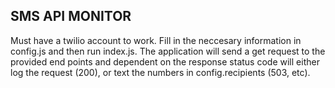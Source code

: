 ## SMS API MONITOR

Must have a twilio account to work. Fill in the neccesary information in config.js and then run index.js. The application will send a get request to the provided end points and dependent on the response status code  will either log the request (200), or text the numbers in config.recipients (503, etc).